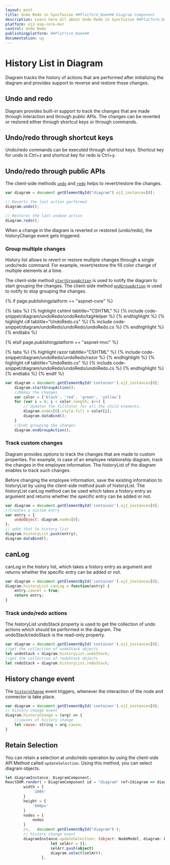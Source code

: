 ```yaml
---
layout: post
title: Undo Redo in Syncfusion ##Platform_Name## Diagram Component
description: Learn here all about Undo Redo in Syncfusion ##Platform_Name## Diagram component of Syncfusion Essential JS 2 and more.
platform: ej2-asp-core-mvc
control: Undo Redo
publishingplatform: ##Platform_Name##
documentation: ug
---
```



# History List in Diagram

Diagram tracks the history of actions that are performed after initializing the diagram and provides support to reverse and restore those changes.

## Undo and redo

Diagram provides built-in support to track the changes that are made through interaction and through public APIs. The changes can be reverted or restored either through shortcut keys or through commands.

## Undo/redo through shortcut keys

Undo/redo commands can be executed through shortcut keys. Shortcut key for undo is Ctrl+z and shortcut key for redo is Ctrl+y.

## Undo/redo through public APIs

The client-side methods [`undo`](../api/diagram) and [`redo`](../api/diagram) helps to revert/restore the changes.

``` javascript
var diagram = document.getElementById("diagram").ej2_instances[0];

// Reverts the last action performed
diagram.undo();

// Restores the last undone action
diagram.redo();
```

When a change in the diagram is reverted or restored (undo/redo), the historyChange event gets triggered.

### Group multiple changes

History list allows to revert or restore multiple changes through a single undo/redo command. For example, revert/restore the fill color change of multiple elements at a time.

The client-side method [`startGroupAction`](../api/diagram) is used to notify the diagram to start grouping the changes. The client-side method [`endGroupAction`](../api/diagram) is used to notify to stop grouping the changes.

{% if page.publishingplatform == "aspnet-core" %}

{% tabs %}
{% highlight cshtml tabtitle="CSHTML" %}
{% include code-snippet/diagram/undoRedo/undoRedo/tagHelper %}
{% endhighlight %}
{% highlight c# tabtitle="UndoRedo.cs" %}
{% include code-snippet/diagram/undoRedo/undoRedo/undoRedo.cs %}
{% endhighlight %}
{% endtabs %}

{% elsif page.publishingplatform == "aspnet-mvc" %}

{% tabs %}
{% highlight razor tabtitle="CSHTML" %}
{% include code-snippet/diagram/undoRedo/undoRedo/razor %}
{% endhighlight %}
{% highlight c# tabtitle="UndoRedo.cs" %}
{% include code-snippet/diagram/undoRedo/undoRedo/undoRedo.cs %}
{% endhighlight %}
{% endtabs %}
{% endif %}



```javascript
var diagram = document.getElementById('container').ej2_instances[0];
    diagram.startGroupAction();
    //Makes the changes
    var color = ['black', 'red', 'green', 'yellow']
    for (var i = 0; i < color.length; i++) {
        // Updates the fillColor for all the child elements.
        diagram.nodes[0].style.fill = color[i];
        diagram.dataBind();
    }
    //Ends grouping the changes
    diagram.endGroupAction();
```

### Track custom changes

Diagram provides options to track the changes that are made to custom properties. For example, in case of an employee relationship diagram, track the changes in the employee information. The historyList of the diagram enables to track such changes.

Before changing the employee information, save the existing information to historyList by using the client-side method push of historyList. The historyList canLog method can be used which takes a history entry as argument and returns whether the specific entry can be added or not.

```javascript
var diagram = document.getElementById('container').ej2_instances[0];
//Creates a custom entry
var entry = {
    undoObject: diagram.nodes[0];
};
// adds that to history list
diagram.historyList.push(entry);
diagram.dataBind();
```

## canLog

canLog in the history list, which takes a history entry as argument and returns whether the specific entry can be added or not.

```javascript
var diagram = document.getElementById('container').ej2_instances[0];
diagram.historyList.canLog = function(entry) {
    entry.cancel = true;
    return entry;
}
```

### Track undo/redo actions

The historyList undoStack property is used to get the collection of undo actions which should be performed in the diagram. The undoStack/redoStack is the read-only property.

```javascript
var diagram = document.getElementById('container').ej2_instances[0];
//get the collection of undoStack objects
let undoStack = diagram.historyList.undoStack;
//get the collection of redoStack objects
let redoStack = diagram.historyList.redoStack;
```

## History change event

The [`historyChange`](../api/diagram) event triggers, whenever the interaction of the node and connector is take place.

```javascript
var diagram = document.getElementById('container').ej2_instances[0];
// history change event
diagram.historyChange = (arg) => {
    //causes of history change
    let cause: string = arg.cause;
}
```

## Retain Selection

You can retain a selection at undo/redo operation by using the client-side API Method called `updateSelection`.  Using this method, you can select diagram objects.

```typescript
let diagramInstance: DiagramComponent;
ReactDOM.render( < DiagramComponent id = "diagram" ref={diagram => diagramInstance = diagram}
        width = {
            '100%'
        }
        height = {
            '600px'
        }
        nodes = {
            nodes
        }
        />,   document.getElementById("diagram") );
        // history change event
        diagramInstance.updateSelection: (object: NodeModel, diagram: Diagram) => {
                    let selArr = [];
                    selArr.push(object)
                    diagram.select(selArr);
                },

```
